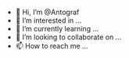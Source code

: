 - 👋 Hi, I’m @Antograf
- 👀 I’m interested in ...
- 🌱 I’m currently learning ...
- 💞️ I’m looking to collaborate on ...
- 📫 How to reach me ...

<!---
Antograf/Antograf is a ✨ special ✨ repository because its `README.md` (this file) appears on your GitHub profile.
You can click the Preview link to take a look at your changes.
--->
